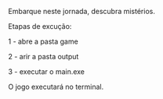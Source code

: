 Embarque neste jornada, descubra mistérios. 

Etapas de excução:

1 - abre a pasta game

2 - arir a pasta output

3 - executar o main.exe

O jogo executará no terminal.

